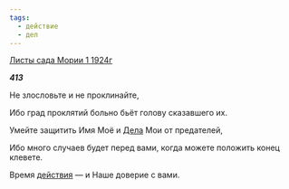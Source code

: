 ```yaml
---
tags:
  - действие
  - дел
---
```

[Листы сада Мории 1 1924г](https://127.0.0.1:4002/agni/1924)

___413___

Не злословьте и не проклинайте,   

Ибо град проклятий больно бьёт голову сказавшего их.   

Умейте защитить Имя Моё и [Дела](../../../tags/#дел) Мои от предателей,   

Ибо много случаев будет перед вами, когда можете положить конец клевете.   

Время [действия](../../../tags/#действие) — и Наше доверие с вами.   

